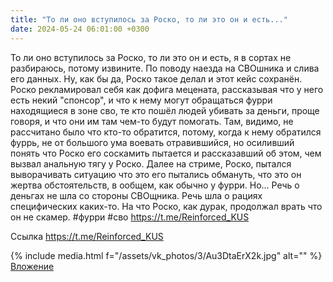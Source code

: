 ```yaml
---
title: "То ли оно вступилось за Роско, то ли это он и есть..."
date: 2024-05-24 06:01:00 +0300
---
```


То ли оно вступилось за Роско, то ли это он и есть, я в сортах не разбираюсь, потому извините.
По поводу наезда на СВОшника и слива его данных. Ну, как бы да, Роско такое делал и этот кейс сохранён.
Роско рекламировал себя как дофига мецената, рассказывая что у него есть некий "спонсор", и что к нему могут обращаться фурри находящиеся в зоне сво, те кто пошёл людей убивать за деньги, проще говоря, и что они им там чем-то будут помогать.
Там, видимо, не рассчитано было что кто-то обратится, потому, когда к нему обратился фуррь, не от большого ума воевать отравившийся, но осиливший понять что Роско его соскамить пытается и рассказавший об этом, чем вызвал анальную тягу у Роско.
Далее на стриме, Роско, пытался выворачивать ситуацию что это его пытались обмануть, что это он жертва обстоятельств, в ообщем, как обычно у фурри.
Но...
Речь о деньгах не шла со стороны СВОщника. Речь шла о рациях специфических каких-то. На что Роско, как дурак, продолжал врать что он не скамер.
#фурри #сво
https://t.me/Reinforced_KUS

Ссылка
https://t.me/Reinforced_KUS

{% include media.html f="/assets/vk_photos/3/Au3DtaErX2k.jpg" alt="" %}
[Вложение](https://t.me/Reinforced_KUS)
